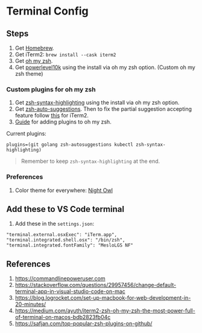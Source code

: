# Terminal Config


## Steps
1. Get [Homebrew](https://brew.sh/).
2. Get iTerm2: `brew install --cask iterm2`
3. Get [oh my zsh](https://ohmyz.sh/).
4. Get [powerlevel10k](https://github.com/romkatv/powerlevel10k) using the install via oh my zsh option. (Custom oh my zsh theme)

### Custom plugins for oh my zsh

1. Get [zsh-syntax-highlighting](https://github.com/zsh-users/zsh-syntax-highlighting/blob/master/INSTALL.md#with-a-plugin-manager) using the install via oh my zsh option.
2. Get [zsh-auto-suggestions](https://github.com/zsh-users/zsh-autosuggestions/blob/master/INSTALL.md#oh-my-zsh). Then to fix the partial suggestion accepting feature follow [this](https://stackoverflow.com/a/31328973) for iTerm2.
3. [Guide](https://github.com/ohmyzsh/ohmyzsh/wiki/Plugins) for adding plugins to oh my zsh.

Current plugins:
```
plugins=(git golang zsh-autosuggestions kubectl zsh-syntax-highlighting)
```

> Remember to keep `zsh-syntax-highlighting` at the end.

### Preferences
1. Color theme for everywhere: [Night Owl](https://github.com/sdras/night-owl-vscode-theme)


## Add these to VS Code terminal
1. Add these in the `settings.json`:
```
"terminal.external.osxExec": "iTerm.app",
"terminal.integrated.shell.osx": "/bin/zsh",
"terminal.integrated.fontFamily": "MesloLGS NF"
```

## References
1. https://commandlinepoweruser.com
2. https://stackoverflow.com/questions/29957456/change-default-terminal-app-in-visual-studio-code-on-mac
3. https://blog.logrocket.com/set-up-macbook-for-web-development-in-20-minutes/
4. https://medium.com/ayuth/iterm2-zsh-oh-my-zsh-the-most-power-full-of-terminal-on-macos-bdb2823fb04c
5. https://safjan.com/top-popular-zsh-plugins-on-github/